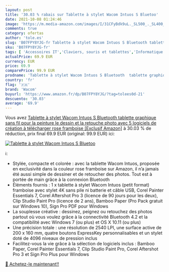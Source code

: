 ```yaml
---
layout: post
title: '30.03 % rabais sur Tablette à stylet Wacom Intuos S Bluetoo'
date: 2021-10-08 01:24:46
image: 'https://m.media-amazon.com/images/I/31CFyBdk9uL._SL500_._SL400_.jpg'
comments: true
category: ofertas
author: 'tole.es'
slug: 'B07FPY8YJG-fr Tablette à stylet Wacom Intuos S Bluetooth tablette...'
sku: 'B07FPY8YJG-fr'
tags: [ 'Accessoires IT','Claviers, souris et tablettes','Informatique','Tablettes graphiques','wacom', ]
actualPrice: 69.9 EUR
currency: EUR
price: 69.9
comparePrice: 99.9 EUR
prodname: 'Tablette à stylet Wacom Intuos S Bluetooth  tablette graphique sans fil pour la peinture  le dessin et la retouche photo avec 5 logiciels de création à télécharger  rose framboise [Exclusif Amazon]'
country: 'fr'
flag: '🇫🇷'
brand: 'Wacom'
buyurl: 'https://www.amazon.fr/dp/B07FPY8YJG/?tag=tolees0d-21'
descuento: '30.03'
average: '69.9'
---
```


Vous avez [Tablette à stylet Wacom Intuos S Bluetooth  tablette graphique sans fil pour la peinture  le dessin et la retouche photo avec 5 logiciels de création à télécharger  rose framboise [Exclusif Amazon]](https://www.amazon.fr/dp/B07FPY8YJG/?tag=tolees0d-21)  à  30.03 % de réduction, prix final  69.9 EUR (original: 99.9 EUR) ici:

[![Tablette à stylet Wacom Intuos S Bluetoo](https://m.media-amazon.com/images/I/31CFyBdk9uL._SL500_._SL400_.jpg)](https://www.amazon.fr/dp/B07FPY8YJG/?tag=tolees0d-21)

ℹ️:

- Stylée, compacte et colorée : avec la tablette Wacom Intuos, proposée en exclusivité dans la couleur rose framboise sur Amazon, il n’a jamais été aussi simple de dessiner et de retoucher des photos. Tout est à portée de main grâce à la connexion Bluetooth
- Éléments fournis : 1 x tablette à stylet Wacom Intuos (petit format) framboise avec stylet 4K sans pile ni batterie et câble USB, Corel Painter Essentials 7, Corel Aftershot Pro 3 (licence de 90 jours pour les deux), Clip Studio Paint Pro (licence de 2 ans), Bamboo Paper (Pro Pack gratuit sur Windows 10), Sign Pro PDF pour Windows
- La souplesse créative : dessinez, peignez ou retouchez des photos partout où vous voulez grâce à la connectivité Bluetooth 4.2 et la compatibilité avec Windows 7 (ou plus) et OS X 10.11 (ou plus)
- Une précision totale : une résolution de 2540 LPI, une surface active de 200 x 160 mm, quatre boutons ExpressKey personnalisables et un stylet doté de 4096 niveaux de pression inclus
- Facilitez-vous la vie grâce à la sélection de logiciels inclus : Bamboo Paper, Corel Painter Essentials 7, Clip Studio Paint Pro, Corel Aftershot Pro 3 et Sign Pro Plus pour Windows

[🛒 Achetez-le maintenant!!](https://www.amazon.fr/dp/B07FPY8YJG/?tag=tolees0d-21)
